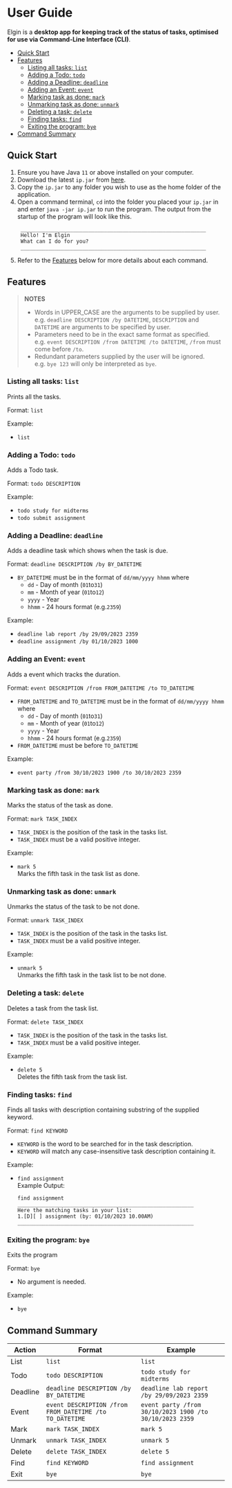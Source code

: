 # User Guide
Elgin is a **desktop app for keeping track of the status of tasks, optimised for use via Command-Line Interface (CLI)**.

* [Quick Start](#quick-start)
* [Features](#features)
    * [Listing all tasks: `list`](#listing-all-tasks-list)
    * [Adding a Todo: `todo`](#adding-a-todo-todo)
    * [Adding a Deadline: `deadline`](#adding-a-deadline-deadline)
    * [Adding an Event: `event`](#adding-an-event-event)
    * [Marking task as done: `mark`](#marking-task-as-done-mark)
    * [Unmarking task as done: `unmark`](#unmarking-task-as-done-unmark)
    * [Deleting a task: `delete`](#deleting-a-task-delete)
    * [Finding tasks: `find`](#finding-tasks-find)
    * [Exiting the program: `bye`](#exiting-the-program-bye)
* [Command Summary](#command-summary)

## Quick Start
1. Ensure you have Java `11` or above installed on your computer.
2. Download the latest `ip.jar` from [here](https://github.com/ChoonSiang/ip/releases).
3. Copy the `ip.jar` to any folder you wish to use as the home folder of the application.
4. Open a command terminal, `cd` into the folder you placed your `ip.jar` in and enter `java -jar ip.jar` to run the program. The output from the startup of the program will look like this.
   ```
    ____________________________________________________________
    Hello! I'm Elgin
    What can I do for you?
    ____________________________________________________________
   
   ```
5. Refer to the [Features](#features) below for more details about each command.

## Features
> **NOTES**
> - Words in UPPER_CASE are the arguments to be supplied by user. <br>
    e.g. `deadline DESCRIPTION /by DATETIME`, `DESCRIPTION` and `DATETIME` are arguments to be specified by user.
> - Parameters need to be in the exact same format as specified. <br>
    e.g. `event DESCRIPTION /from DATETIME /to DATETIME`, `/from` must come before `/to`.
> - Redundant parameters supplied by the user will be ignored. <br>
    e.g. `bye 123` will only be interpreted as `bye`.

### Listing all tasks: `list`

Prints all the tasks.

Format: `list`

Example:
- `list`

### Adding a Todo: `todo`

Adds a Todo task.

Format: `todo DESCRIPTION`

Example:
- `todo study for midterms`
- `todo submit assignment`

### Adding a Deadline: `deadline`

Adds a deadline task which shows when the task is due.

Format: `deadline DESCRIPTION /by BY_DATETIME`
- `BY_DATETIME` must be in the format of `dd/mm/yyyy hhmm` where
  - `dd` - Day of month (`01`to`31`)
  - `mm` - Month of year (`01`to`12`)
  - `yyyy` - Year
  - `hhmm` - 24 hours format (e.g.`2359`)

Example:
- `deadline lab report /by 29/09/2023 2359`
- `deadline assignment /by 01/10/2023 1000`

### Adding an Event: `event`

Adds a event which tracks the duration.

Format: `event DESCRIPTION /from FROM_DATETIME /to TO_DATETIME`
- `FROM_DATETIME` and `TO_DATETIME` must be in the format of `dd/mm/yyyy hhmm` where
    - `dd` - Day of month (`01`to`31`)
    - `mm` - Month of year (`01`to`12`)
    - `yyyy` - Year
    - `hhmm` - 24 hours format (e.g.`2359`)
- `FROM_DATETIME` must be before `TO_DATETIME`

Example:
- `event party /from 30/10/2023 1900 /to 30/10/2023 2359`

### Marking task as done: `mark`

Marks the status of the task as done.

Format: `mark TASK_INDEX`
- `TASK_INDEX` is the position of the task in the tasks list.
- `TASK_INDEX` must be a valid positive integer.

Example:
- `mark 5` <br>
    Marks the fifth task in the task list as done.

### Unmarking task as done: `unmark`

Unmarks the status of the task to be not done.

Format: `unmark TASK_INDEX`
- `TASK_INDEX` is the position of the task in the tasks list.
- `TASK_INDEX` must be a valid positive integer.

Example:
- `unmark 5` <br>
  Unmarks the fifth task in the task list to be not done.

### Deleting a task: `delete`

Deletes a task from the task list.

Format: `delete TASK_INDEX`
- `TASK_INDEX` is the position of the task in the tasks list.
- `TASK_INDEX` must be a valid positive integer.

Example:
- `delete 5` <br>
  Deletes the fifth task from the task list.

### Finding tasks: `find`

Finds all tasks with description containing substring of the supplied keyword.

Format: `find KEYWORD`
- `KEYWORD` is the word to be searched for in the task description.
- `KEYWORD` will match any case-insensitive task description containing it.

Example:
- `find assignment` <br>
    Example Output:
  ```
  find assignment
  _________________________________________________________
  Here the matching tasks in your list:
  1.[D][ ] assignment (by: 01/10/2023 10.00AM)
  _________________________________________________________
  ```

### Exiting the program: `bye`

Exits the program

Format: `bye`
- No argument is needed.

Example:
- `bye`

## Command Summary
| Action   | Format                                                  | Example                                                   |
|----------|---------------------------------------------------------|-----------------------------------------------------------|
| List     | `list`                                                  | `list`                                                    |
| Todo     | `todo DESCRIPTION`                                      | `todo study for midterms`                                 |
| Deadline | `deadline DESCRIPTION /by BY_DATETIME`                  | `deadline lab report /by 29/09/2023 2359`                 |
| Event    | `event DESCRIPTION /from FROM_DATETIME /to TO_DATETIME` | `event party /from 30/10/2023 1900 /to 30/10/2023 2359`   |
| Mark     | `mark TASK_INDEX`                                       | `mark 5`                                                  |
| Unmark   | `unmark TASK_INDEX`                                     | `unmark 5`                                                |
| Delete   | `delete TASK_INDEX`                                     | `delete 5`                                                |
| Find     | `find KEYWORD`                                          | `find assignment`                                         |
| Exit     | `bye`                                                   | `bye`                                                     |